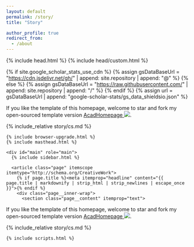 ```yaml
---
layout: default
permalink: /story/
title: "Story"

author_profile: true
redirect_from: 
  - /about
---
```

  <head>
    {% include head.html %}
    {% include head/custom.html %}
  </head>

  <body>
  
{% if site.google_scholar_stats_use_cdn %}
{% assign gsDataBaseUrl = "https://cdn.jsdelivr.net/gh/" | append: site.repository | append: "@" %}
{% else %}
{% assign gsDataBaseUrl = "https://raw.githubusercontent.com/" | append: site.repository | append: "/" %}
{% endif %}
{% assign url = gsDataBaseUrl | append: "google-scholar-stats/gs_data_shieldsio.json" %}

<span class='anchor' id='about-me'></span>



If you like the template of this homepage, welcome to star and fork my open-sourced template version [AcadHomepage ![](https://img.shields.io/github/stars/RayeRen/acad-homepage.github.io?style=social)](https://github.com/RayeRen/acad-homepage.github.io).
<!-- excerpt: ""-->

{% include_relative story/cs.md %}


    {% include browser-upgrade.html %}
    {% include masthead.html %}

    <div id="main" role="main">
      {% include sidebar.html %}
    
      <article class="page" itemscope itemtype="http://schema.org/CreativeWork">
        {% if page.title %}<meta itemprop="headline" content="{{ page.title | markdownify | strip_html | strip_newlines | escape_once }}">{% endif %}
        <div class="page__inner-wrap">
          <section class="page__content" itemprop="text">
If you like the template of this homepage, welcome to star and fork my open-sourced template version [AcadHomepage ![](https://img.shields.io/github/stars/RayeRen/acad-homepage.github.io?style=social)](https://github.com/RayeRen/acad-homepage.github.io).
<!-- excerpt: ""-->

{% include_relative story/cs.md %}
          </section>
        </div>
      </article>
    </div>

    {% include scripts.html %}

  </body>
